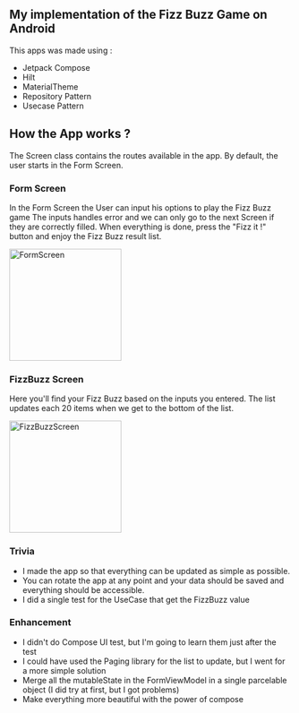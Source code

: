 ## My implementation of the Fizz Buzz Game on Android 

This apps was made using : 
- Jetpack Compose
- Hilt
- MaterialTheme 
- Repository Pattern
- Usecase Pattern

## How the App works ? 

The Screen class contains the routes available in the app. 
By default, the user starts in the Form Screen.

### Form Screen

In the Form Screen the User can input his options to play the Fizz Buzz game
The inputs handles error and we can only go to the next Screen if they are correctly filled.
When everything is done, press the "Fizz it !" button and enjoy the Fizz Buzz result list.

<img src="https://user-images.githubusercontent.com/7012127/177100957-6e12f5af-2866-4eb6-8e84-e5ec786db86b.png" alt="FormScreen" width="200"/>

### FizzBuzz Screen

Here you'll find your Fizz Buzz based on the inputs you entered.
The list updates each 20 items when we get to the bottom of the list.

<img src="https://user-images.githubusercontent.com/7012127/177100982-8a7f64be-2b4c-4189-8399-0963af3cfc13.png" alt="FizzBuzzScreen" width="200"/>

### Trivia 

- I made the app so that everything can be updated as simple as possible.
- You can rotate the app at any point and your data should be saved and everything should be accessible.
- I did a single test for the UseCase that get the FizzBuzz value

### Enhancement 

- I didn't do Compose UI test, but I'm going to learn them just after the test
- I could have used the Paging library for the list to update, but I went for a more simple solution
- Merge all the mutableState in the FormViewModel in a single parcelable object (I did try at first, but I got problems)
- Make everything more beautiful with the power of compose
